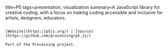 title=P5
tags=presentation, visualization
summary=A JavaScript library for creative coding, with a focus on making coding accessible and inclusive for artists, designers, educators.
~~~~~~

[Website](https://p5js.org/) | [Source](https://github.com/processing/p5.js/)

Part of the Processing project.
